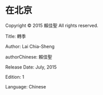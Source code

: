 # 在北京

Copyright © 2015 賴佳聖 All rights reserved.

Title: 轉季

Author: Lai Chia-Sheng

authorChinese: 賴佳聖

Release Date: July, 2015

Edition: 1

Language: Chinese
